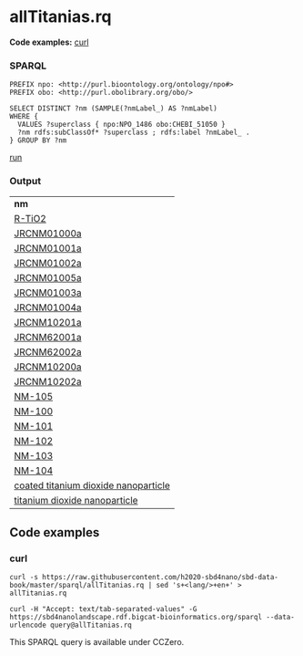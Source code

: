 # allTitanias.rq

**Code examples:** [curl](#curl)

### SPARQL

```sparql
PREFIX npo: <http://purl.bioontology.org/ontology/npo#>
PREFIX obo: <http://purl.obolibrary.org/obo/>

SELECT DISTINCT ?nm (SAMPLE(?nmLabel_) AS ?nmLabel)
WHERE {
  VALUES ?superclass { npo:NPO_1486 obo:CHEBI_51050 }
  ?nm rdfs:subClassOf* ?superclass ; rdfs:label ?nmLabel_ .
} GROUP BY ?nm
```

[run](https://sbd4nanolandscape.rdf.bigcat-bioinformatics.org/?q=PREFIX%20npo%3A%20%3Chttp%3A%2F%2Fpurl.bioontology.org%2Fontology%2Fnpo%23%3E%0APREFIX%20obo%3A%20%3Chttp%3A%2F%2Fpurl.obolibrary.org%2Fobo%2F%3E%0A%0ASELECT%20DISTINCT%20%3Fnm%20%28SAMPLE%28%3FnmLabel_%29%20AS%20%3FnmLabel%29%0AWHERE%20%7B%0A%20%20VALUES%20%3Fsuperclass%20%7B%20npo%3ANPO_1486%20obo%3ACHEBI_51050%20%7D%0A%20%20%3Fnm%20rdfs%3AsubClassOf*%20%3Fsuperclass%20%3B%20rdfs%3Alabel%20%3FnmLabel_%20.%0A%7D%20GROUP%20BY%20%3Fnm%0A)


### Output

<table>
  <tr>
    <td><b>nm</b></td>
  </tr>
  <tr>
    <td><a href="http://purl.bioontology.org/ontology/npo#NPO_1486">R-TiO2</a></td>
  </tr>
  <tr>
    <td><a href="http://purl.enanomapper.org/onto/ENM_9000074">JRCNM01000a</a></td>
  </tr>
  <tr>
    <td><a href="http://purl.enanomapper.org/onto/ENM_9000075">JRCNM01001a</a></td>
  </tr>
  <tr>
    <td><a href="http://purl.enanomapper.org/onto/ENM_9000076">JRCNM01002a</a></td>
  </tr>
  <tr>
    <td><a href="http://purl.enanomapper.org/onto/ENM_9000077">JRCNM01005a</a></td>
  </tr>
  <tr>
    <td><a href="http://purl.enanomapper.org/onto/ENM_9000083">JRCNM01003a</a></td>
  </tr>
  <tr>
    <td><a href="http://purl.enanomapper.org/onto/ENM_9000084">JRCNM01004a</a></td>
  </tr>
  <tr>
    <td><a href="http://purl.enanomapper.org/onto/ENM_9000094">JRCNM10201a</a></td>
  </tr>
  <tr>
    <td><a href="http://purl.enanomapper.org/onto/ENM_9000095">JRCNM62001a</a></td>
  </tr>
  <tr>
    <td><a href="http://purl.enanomapper.org/onto/ENM_9000096">JRCNM62002a</a></td>
  </tr>
  <tr>
    <td><a href="http://purl.enanomapper.org/onto/ENM_9000231">JRCNM10200a</a></td>
  </tr>
  <tr>
    <td><a href="http://purl.enanomapper.org/onto/ENM_9000232">JRCNM10202a</a></td>
  </tr>
  <tr>
    <td><a href="http://purl.enanomapper.org/onto/ENM_9000204">NM-105</a></td>
  </tr>
  <tr>
    <td><a href="http://purl.enanomapper.org/onto/ENM_9000201">NM-100</a></td>
  </tr>
  <tr>
    <td><a href="http://purl.enanomapper.org/onto/ENM_9000202">NM-101</a></td>
  </tr>
  <tr>
    <td><a href="http://purl.enanomapper.org/onto/ENM_9000203">NM-102</a></td>
  </tr>
  <tr>
    <td><a href="http://purl.enanomapper.org/onto/ENM_9000208">NM-103</a></td>
  </tr>
  <tr>
    <td><a href="http://purl.enanomapper.org/onto/ENM_9000209">NM-104</a></td>
  </tr>
  <tr>
    <td><a href="http://purl.enanomapper.org/onto/ENM_9000099">coated titanium dioxide nanoparticle</a></td>
  </tr>
  <tr>
    <td><a href="http://purl.obolibrary.org/obo/CHEBI_51050">titanium dioxide nanoparticle</a></td>
  </tr>
</table>

## Code examples

### curl

```shell
curl -s https://raw.githubusercontent.com/h2020-sbd4nano/sbd-data-book/master/sparql/allTitanias.rq | sed 's+<lang/>+en+' > allTitanias.rq

curl -H "Accept: text/tab-separated-values" -G https://sbd4nanolandscape.rdf.bigcat-bioinformatics.org/sparql --data-urlencode query@allTitanias.rq
```

This SPARQL query is available under CCZero.
